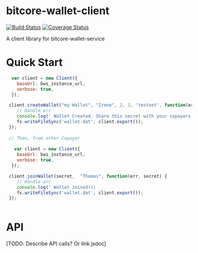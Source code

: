 
# bitcore-wallet-client

[![Build Status](https://img.shields.io/travis/bitpay/bitcore-wallet-client.svg?branch=master&style=flat-square)](https://travis-ci.org/bitpay/bitcore-wallet-client) 
[![Coverage Status](https://coveralls.io/repos/bitpay/bitcore-wallet-client/badge.svg)](https://coveralls.io/r/bitpay/bitcore-wallet-client)


A client library for bitcore-wallet-service

# Quick Start

``` javascript
  var client = new Client({
    baseUrl: bws_instance_url,
    verbose: true,
  });

 client.createWallet("my Wallet", "Irene", 2, 3, 'testnet', function(err, secret) {
    // Handle err
    console.log(' Wallet Created. Share this secret with your copayers:' + secret);
    fs.writeFileSync('wallet.dat', client.export());
 });
 
 // Then, from other Copayer
 
   var client = new Client({
    baseUrl: bws_instance_url,
    verbose: true,
  });

 client.joinWallet(secret,  "Thomas", function(err, secret) {
    // Handle err
    console.log(' Wallet Joined!);
    fs.writeFileSync('wallet.dat', client.export());
 });
 
```


# API

[TODO: Describe API calls? Or link jsdoc]
